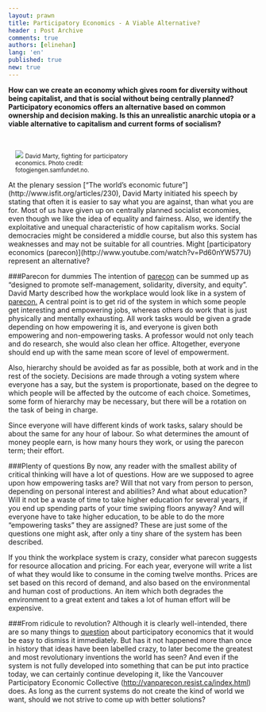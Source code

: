 ```yaml
---
layout: prawn
title: Participatory Economics - A Viable Alternative?
header : Post Archive
comments: true
authors: [elinehan]
lang: 'en'
published: true
new: true
---
```


**How can we create an economy which gives room for diversity without being capitalist, and that is social without being centrally planned? Participatory economics offers an alternative based on common ownership and decision making. Is this an unrealistic anarchic utopia or a viable alternative to capitalism and current forms of socialism?**
<br>
<br>
<div class="pull-right" style="width: 50%; padding: 1em">
<img src="http://i.imgur.com/ouw9q44.jpg"> 
<small>David Marty, fighting for participatory economics. Photo credit: fotogjengen.samfundet.no.</small>
</div>
At the plenary session [“The world’s economic future”](http://www.isfit.org/articles/230), David Marty initiated his speech by stating that often it is easier to say what you are against, than what you are for. Most of us have given up on centrally planned socialist economies, even though we like the idea of equality and fairness. Also, we identify the exploitative and unequal characteristic of how capitalism works. Social democracies might be considered a middle course, but also this system has weaknesses and may not be suitable for all countries. Might [participatory economics (parecon)](http://www.youtube.com/watch?v=Pd60nYW577U) represent an alternative?
<br>

###Parecon for dummies
The intention of [parecon](http://vanparecon.resist.ca/whatisparecon.html) can be summed up as “designed to promote self-management, solidarity, diversity, and equity”. David Marty described how the workplace would look like in a system of [parecon.](http://vanparecon.resist.ca/whatisparecon.html) A central point is to get rid of the system in which some people get interesting and empowering jobs, whereas others do work that is just physically and mentally exhausting. All work tasks would be given a grade depending on how empowering it is, and everyone is given both empowering and non-empowering tasks. A professor would not only teach and do research, she would also clean her office. Altogether, everyone should end up with the same mean score of level of empowerment. 
<br>

Also, hierarchy should be avoided as far as possible, both at work and in the rest of the society. Decisions are made through a voting system where everyone has a say, but the system is proportionate, based on the degree to which people will be affected by the outcome of each choice. Sometimes, some form of hierarchy may be necessary, but there will be a rotation on the task of being in charge. 
<br>

Since everyone will have different kinds of work tasks, salary should be about the same for any hour of labour. So what determines the amount of money people earn, is how many hours they work, or using the parecon term; their effort. 
<br>

###Plenty of questions
By now, any reader with the smallest ability of critical thinking will have a lot of questions. How are we supposed to agree upon how empowering tasks are? Will that not vary from person to person, depending on personal interest and abilities? And what about education? Will it not be a waste of time to take higher education for several years, if you end up spending parts of your time swiping floors anyway? And will everyone have to take higher education, to be able to do the more “empowering tasks” they are assigned? These are just some of the questions one might ask, after only a tiny share of the system has been described. 
<br>

If you think the workplace system is crazy, consider what parecon suggests for resource allocation and pricing. For each year, everyone will write a list of what they would like to consume in the coming twelve months. Prices are set based on this record of demand, and also based on the environmental and human cost of productions. An item which both degrades the environment to a great extent and takes a lot of human effort will be expensive. 
<br>

###From ridicule to revolution?
Although it is clearly well-intended, there are so many things to [question](http://homepages.luc.edu/~dschwei/parecon.htm) about participatory economics that it would be easy to dismiss it immediately. But has it not happened more than once in history that ideas have been labelled crazy, to later become the greatest and most revolutionary inventions the world has seen? And even if the system is not fully developed into something that can be put into practice today, we can certainly continue developing it, like the Vancouver Participatory Economic Collective (http://vanparecon.resist.ca/index.html) does. As long as the current systems do not create the kind of world we want, should we not strive to come up with better solutions?
